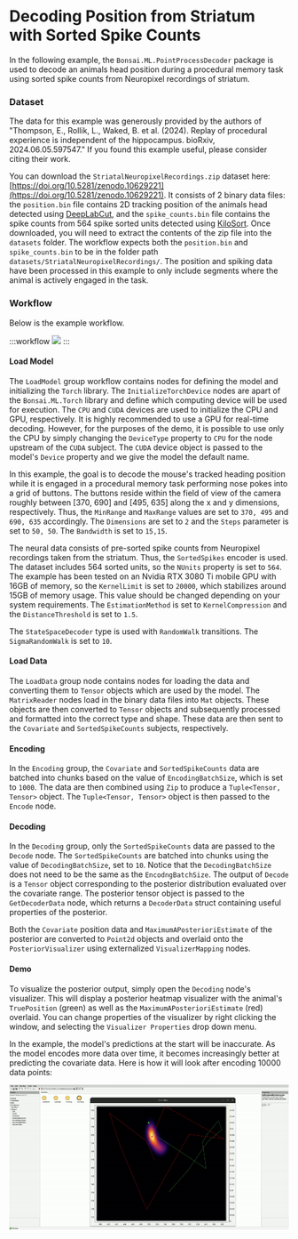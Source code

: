 # Decoding Position from Striatum with Sorted Spike Counts

In the following example, the `Bonsai.ML.PointProcessDecoder` package is used to decode an animals head position during a procedural memory task using sorted spike counts from Neuropixel recordings of striatum.

### Dataset

The data for this example was generously provided by the authors of "Thompson, E., Rollik, L., Waked, B. et al. (2024). Replay of procedural experience is independent of the hippocampus. bioRxiv, 2024.06.05.597547." If you found this example useful, please consider citing their work.

You can download the `StriatalNeuropixelRecordings.zip` dataset here: [https://doi.org/10.5281/zenodo.10629221](https://doi.org/10.5281/zenodo.10629221). It consists of 2 binary data files: the `position.bin` file contains 2D tracking position of the animals head detected using [DeepLabCut](https://deeplabcut.github.io/DeepLabCut/README.html), and the `spike_counts.bin` file contains the spike counts from 564 spike sorted units detected using [KiloSort](https://github.com/MouseLand/Kilosort). Once downloaded, you will need to extract the contents of the zip file into the `datasets` folder. The workflow expects both the `position.bin` and `spike_counts.bin` to be in the folder path `datasets/StriatalNeuropixelRecordings/`. The position and spiking data have been processed in this example to only include segments where the animal is actively engaged in the task.

### Workflow

Below is the example workflow.

:::workflow
![](OnlineSortedSpikesDecoder.bonsai)
:::

#### Load Model

The `LoadModel` group workflow contains nodes for defining the model and initializing the `Torch` library. The `InitializeTorchDevice` nodes are apart of the `Bonsai.ML.Torch` library and define which computing device will be used for execution. The `CPU` and `CUDA` devices are used to initialize the CPU and GPU, respectively. It is highly recommended to use a GPU for real-time decoding. However, for the purposes of the demo, it is possible to use only the CPU by simply changing the `DeviceType` property to `CPU` for the node upstream of the `CUDA` subject. The `CUDA` device object is passed to the model's `Device` property and we give the model the default name.

In this example, the goal is to decode the mouse's tracked heading position while it is engaged in a procedural memory task performing nose pokes into a grid of buttons. The buttons reside within the field of view of the camera roughly between [370, 690] and [495, 635] along the x and y dimensions, respectively. Thus, the `MinRange` and `MaxRange` values are set to `370, 495` and `690, 635` accordingly. The `Dimensions` are set to `2` and the `Steps` parameter is set to `50, 50`. The `Bandwidth` is set to `15,15`.

The neural data consists of pre-sorted spike counts from Neuropixel recordings taken from the striatum. Thus, the `SortedSpikes` encoder is used. The dataset includes 564 sorted units, so the `NUnits` property is set to `564`. The example has been tested on an Nvidia RTX 3080 Ti mobile GPU with 16GB of memory, so the `KernelLimit` is set to `20000`, which stabilizes around 15GB of memory usage. This value should be changed depending on your system requirements. The `EstimationMethod` is set to `KernelCompression` and the `DistanceThreshold` is set to `1.5`.

The `StateSpaceDecoder` type is used with `RandomWalk` transitions. The `SigmaRandomWalk` is set to `10`.

#### Load Data

The `LoadData` group node contains nodes for loading the data and converting them to `Tensor` objects which are used by the model. The `MatrixReader` nodes load in the binary data files into `Mat` objects. These objects are then converted to `Tensor` objects and subsequently processed and formatted into the correct type and shape. These data are then sent to the `Covariate` and `SortedSpikeCounts` subjects, respectively.

#### Encoding

In the `Encoding` group, the `Covariate` and `SortedSpikeCounts` data are batched into chunks based on the value of `EncodingBatchSize`, which is set to `1000`. The data are then combined using `Zip` to produce a `Tuple<Tensor, Tensor>` object. The `Tuple<Tensor, Tensor>` object is then passed to the `Encode` node.

#### Decoding

In the `Decoding` group, only the `SortedSpikeCounts` data are passed to the `Decode` node. The `SortedSpikeCounts` are batched into chunks using the value of `DecodingBatchSize`, set to `10`. Notice that the `DecodingBatchSize` does not need to be the same as the `EncodngBatchSize`. The output of `Decode` is a `Tensor` object corresponding to the posterior distribution evaluated over the covariate range. The posterior tensor object is passed to the `GetDecoderData` node, which returns a `DecoderData` struct containing useful properties of the posterior.

Both the `Covariate` position data and `MaximumAPosterioriEstimate` of the posterior are converted to `Point2d` objects and overlaid onto the `PosteriorVisualizer` using externalized `VisualizerMapping` nodes.

#### Demo

To visualize the posterior output, simply open the `Decoding` node's visualizer. This will display a posterior heatmap visualizer with the animal's `TruePosition` (green) as well as the `MaximumAPosterioriEstimate` (red) overlaid. You can change properties of the visualizer by right clicking the window, and selecting the `Visualizer Properties` drop down menu.

In the example, the model's predictions at the start will be inaccurate. As the model encodes more data over time, it becomes increasingly better at predicting the covariate data. Here is how it will look after encoding 10000 data points:

![](OnlineDecoderStriatalNeuropixelRecordings.gif)

